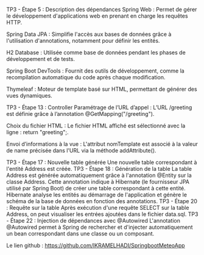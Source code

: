 TP3 - Étape 5 : Description des dépendances
Spring Web :
Permet de gérer le développement d'applications web en prenant en charge les requêtes HTTP.

Spring Data JPA :
Simplifie l'accès aux bases de données grâce à l'utilisation d'annotations, notamment pour définir les entités.

H2 Database :
Utilisée comme base de données pendant les phases de développement et de tests.

Spring Boot DevTools :
Fournit des outils de développement, comme la recompilation automatique du code après chaque modification.

Thymeleaf :
Moteur de template basé sur HTML, permettant de générer des vues dynamiques.

TP3 - Étape 13 : Controller
Paramétrage de l’URL d’appel :
L’URL /greeting est définie grâce à l’annotation @GetMapping("/greeting").

Choix du fichier HTML :
Le fichier HTML affiché est sélectionné avec la ligne : return "greeting";.

Envoi d’informations à la vue :
L'attribut nomTemplate est associé à la valeur de name précisée dans l'URL via la méthode addAttribute().

TP3 - Étape 17 : Nouvelle table générée
Une nouvelle table correspondant à l'entité Address est créée.
TP3 - Étape 18 : Génération de la table
La table Address est générée automatiquement grâce à l'annotation @Entity sur la classe Address.
Cette annotation indique à Hibernate (le fournisseur JPA utilisé par Spring Boot) de créer une table correspondant à cette entité. Hibernate analyse les entités au démarrage de l'application et génère le schéma de la base de données en fonction des annotations.
TP3 - Étape 20 : Requête sur la table
Après exécution d'une requête SELECT sur la table Address, on peut visualiser les entrées ajoutées dans le fichier data.sql.
TP3 - Étape 22 : Injection de dépendances avec @Autowired
L'annotation @Autowired permet à Spring de rechercher et d'injecter automatiquement un bean correspondant dans une classe ou un composant.


Le lien github : https://github.com/IKRAMELHADI/SpringbootMeteoApp

